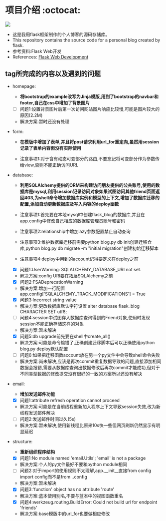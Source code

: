 # 项目介绍 :octocat:
[![](https://img.shields.io/badge/python-3.6-green.svg)](https://www.python.org/downloads/release/python-360/)
- 这是我用flask框架制作的个人博客的源码存储库。
- This repository contains the source code for a personal blog created by flask.
- 参考资料:Flask Web开发
- References: [Flask Web Development](https://github.com/miguelgrinberg/flasky)

## tag所完成的内容以及遇到的问题
- homepage:
  - **将bootstrap的example改写为Jinja模版,用到了bootstrap的navbar和footer,自己在css中增加了背景图片**
  - [ ] 问题1:设置背景图片后第一次访问网站图片响应比较慢,可能是图片较大的原因(2.2M)
  - 解决方案:暂时还没有处理

- form:
  - **在模版中增加了表单,并且将post请求利用url_for重定向,虽然用session记录了表单内容但没有实际使用**

  - 注意事项1:对于含有动态可变部分的路由,不要忘记将可变部分作为参数传给view,否则不能正确访问URL

- database:
  - **利用SQLAlchemy提供的ORM来构建访问朋友提供的公共账号,使用的数据库是mysql,利用session记录访问对象如果试图访问其他friend页面返回403,为shell命令增加数据库实例和模型的上下文,增加了数据库迁移的配置,添加自动更新数据库及写入内容的deploy函数**

  - 注意事项1:首先要在本地mysql中创建flask_blog的数据库,并且在app.config中修改自己相应的数据库管理员账号和密码
  - 注意事项2:relationship中增加lazy参数配置禁止自动查询
  - 注意事项3:维护数据库迁移前需要python blog.py db init创建迁移仓库,python blog.py db migrate -m "initial migration"创建初始迁移脚本
  - 注意事项4:deploy中用到的account记得要定义在deploy之前

  - [x] 问题1:UserWarning: SQLALCHEMY_DATABASE_URI not set.
  - 解决方案:config URI要在拓展SQLAlchemy之前
  - [x] 问题2:FSADeprecationWarning
  - 解决方案:增加一行配置app.config['SQLALCHEMY_TRACK_MODIFICATIONS'] = True
  - [x] 问题3:Incorrect string value
  - 解决方案:更改数据库默认字符设置 alter database flask_blog CHARACTER SET utf8;
  - [ ] 问题4:session中试图存入数据库查询得到的Friend对象,使用时发现session不能正确存储这样的对象
  - 解决方案:暂未解决
  - [x] 问题5:db upgrade前先要在shell中create_all()
  - 解决方案:可能是命令输错了,正确创建迁移脚本后可以正确使用python blog.py deploy默认配置
  - [ ] 问题6:如果把迁移函数account放在另一个py文件中会导致shell命令失败
  - 解决方案:尚未解决,应该是再次commit重复数据导致的问题,直接添加相同数据会报错,需要从数据库查询出数据修改后再次commit才能成功,但对于不同类型数据的修改提交没有很好的一致的方案所以还没有解决

- email:
  - **增加发送邮件功能**

  - [x] 问题1:attribute refresh operation cannot proceed
  - 解决方案:可能是在当前线程重新加入程序上下文导致session失效,改为新线程发送邮件解决
  - [ ] 问题2:发送邮件时间过久(5s)
  - 解决方案:暂未解决,使用新线程比原来10s快一些但网页刷新仍然显示有明显延迟

- structure:
  - **重新组织程序结构**

  - [x] 问题1:No module named 'email.Utils'; 'email' is not a package
  - 解决方案:个人的py文件最好不要和python module相同
  - [ ] 问题2:对于import的使用规则不太理解,app.__init__直接from config import config而不是from ..config
  - 解决方案:暂未解决
  - [x] 问题3:'function' object has no attribute 'route'
  - 解决方案:蓝本使用别名,不要与蓝本中的视图函数重名
  - [x] 问题4:werkzeug.routing.BuildError: Could not build url for endpoint 'friends'
  - 解决方案:base模版中的url_for也要做相应修改
